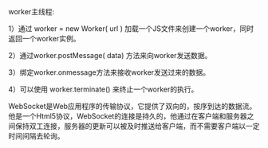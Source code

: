 worker主线程:

 1）通过 worker = new Worker( url ) 加载一个JS文件来创建一个worker，同时返回一个worker实例。

 2）通过worker.postMessage( data) 方法来向worker发送数据。

 3）绑定worker.onmessage方法来接收worker发送过来的数据。

 4）可以使用 worker.terminate() 来终止一个worker的执行。

WebSocket是Web应用程序的传输协议，它提供了双向的，按序到达的数据流。他是一个Html5协议，WebSocket的连接是持久的，他通过在客户端和服务器之间保持双工连接，服务器的更新可以被及时推送给客户端，而不需要客户端以一定时间间隔去轮询。

